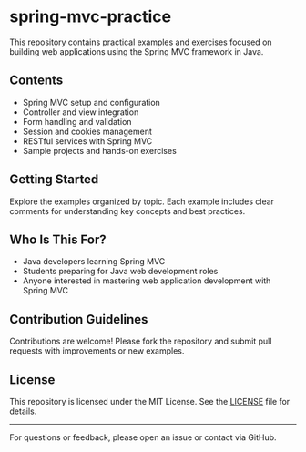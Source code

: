 # spring-mvc-practice

This repository contains practical examples and exercises focused on building web applications using the Spring MVC framework in Java.

## Contents

- Spring MVC setup and configuration
- Controller and view integration
- Form handling and validation
- Session and cookies management
- RESTful services with Spring MVC
- Sample projects and hands-on exercises

## Getting Started

Explore the examples organized by topic. Each example includes clear comments for understanding key concepts and best practices.

## Who Is This For?

- Java developers learning Spring MVC
- Students preparing for Java web development roles
- Anyone interested in mastering web application development with Spring MVC

## Contribution Guidelines

Contributions are welcome! Please fork the repository and submit pull requests with improvements or new examples.

## License

This repository is licensed under the MIT License. See the [LICENSE](LICENSE) file for details.

---

For questions or feedback, please open an issue or contact via GitHub.
